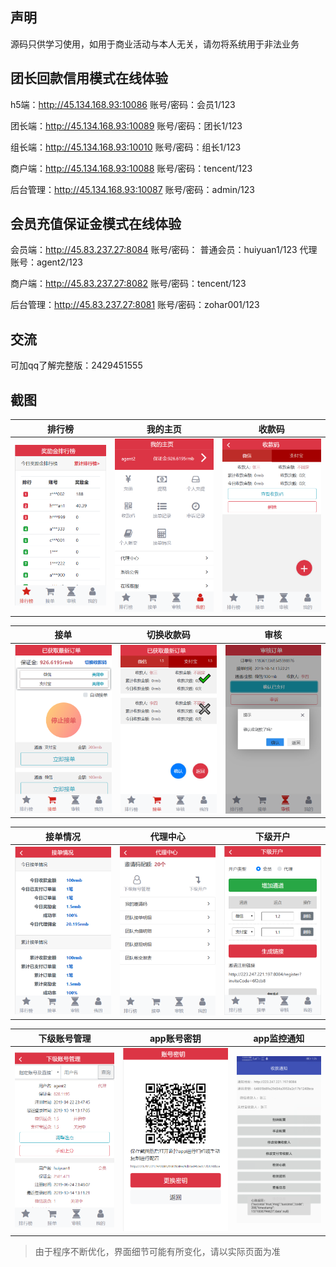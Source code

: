 ## 声明

源码只供学习使用，如用于商业活动与本人无关，请勿将系统用于非法业务

## 团长回款信用模式在线体验
h5端：http://45.134.168.93:10086
账号/密码：会员1/123

团长端：http://45.134.168.93:10089
账号/密码：团长1/123

组长端：http://45.134.168.93:10010
账号/密码：组长1/123

商户端：http://45.134.168.93:10088
账号/密码：tencent/123

后台管理：http://45.134.168.93:10087
账号/密码：admin/123

## 会员充值保证金模式在线体验
会员端：http://45.83.237.27:8084
账号/密码：
普通会员：huiyuan1/123
代理账号：agent2/123

商户端：http://45.83.237.27:8082
账号/密码：tencent/123

后台管理：http://45.83.237.27:8081
账号/密码：zohar001/123

## 交流
可加qq了解完整版：2429451555

## 截图

| 排行榜 | 我的主页 | 收款码 |
| :------: | :------: | :------: |
| ![排行榜](/实施输出/截图//1.png) | ![我的主页](/实施输出/截图/2.png) | ![收款码](/实施输出/截图/3.png) |

| 接单 | 切换收款码 | 审核 |
| :------: | :------: | :------: |
| ![接单](/实施输出/截图/4.png) | ![切换收款码](/实施输出/截图/5.png) | ![审核](/实施输出/截图/6.png) |

| 接单情况 | 代理中心 | 下级开户 |
| :------: | :------: | :------: |
| ![接单情况](/实施输出/截图/7.png) | ![代理中心](/实施输出/截图/8.png) | ![下级开户](/实施输出/截图/9.png) |

| 下级账号管理 | app账号密钥 | app监控通知 |
| :------: | :------: | :------: |
| ![下级账号管理](/实施输出/截图/10.png) | ![app账号密钥](/实施输出/截图/11.png) | ![app监控通知](/实施输出/截图/12.png) |

> 由于程序不断优化，界面细节可能有所变化，请以实际页面为准
